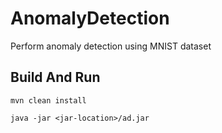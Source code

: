 # AnomalyDetection

Perform anomaly detection using MNIST dataset


## Build And Run
```
mvn clean install

java -jar <jar-location>/ad.jar
```
